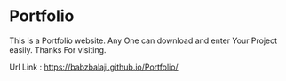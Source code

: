# Portfolio

This is a Portfolio website. Any One can download and enter Your Project easily.
Thanks For visiting.

Url Link : https://babzbalaji.github.io/Portfolio/
